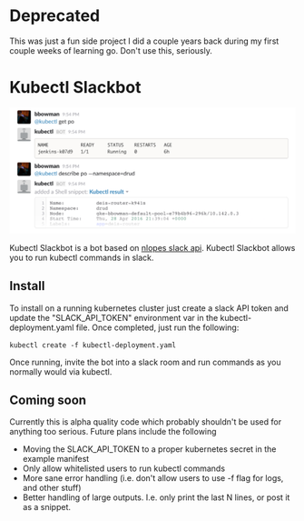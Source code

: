 # Deprecated

This was just a fun side project I did a couple years back during my first couple weeks of learning go. Don't use this, seriously.

# Kubectl Slackbot

![kubectl slackbot being used in the slack client](img/slack.png)

Kubectl Slackbot is a bot based on [nlopes slack api](github.com/nlopes/slack). Kubectl Slackbot allows you to run kubectl commands in slack.

## Install

To install on a running kubernetes cluster just create a slack API token and update the "SLACK_API_TOKEN" environment var in the kubectl-deployment.yaml file. Once completed, just run the following:

```
kubectl create -f kubectl-deployment.yaml
```

Once running, invite the bot into a slack room and run commands as you normally would via kubectl.

## Coming soon

Currently this is alpha quality code which probably shouldn't be used for anything too serious. Future plans include the following

* Moving the SLACK_API_TOKEN to a proper kubernetes secret in the example manifest
* Only allow whitelisted users to run kubectl commands
* More sane error handling (i.e. don't allow users to use -f flag for logs, and other stuff)
* Better handling of large outputs. I.e. only print the last N lines, or post it as a snippet.

